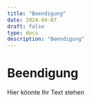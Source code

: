 ```yaml
---
title: "Beendigung"
date: 2024-04-07
draft: false
type: docs
description: "Beendigung"
---
```


# Beendigung

Hier könnte Ihr Text stehen